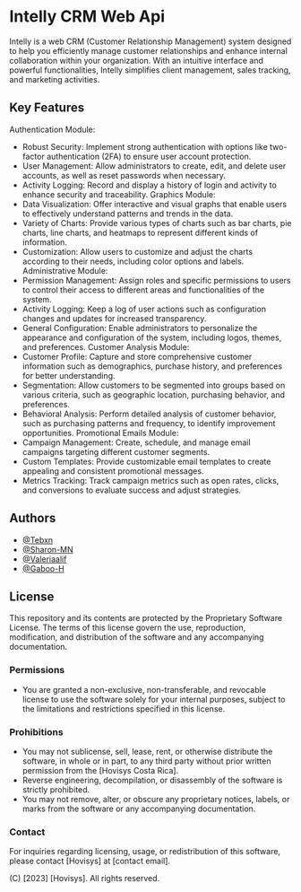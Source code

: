 # Intelly CRM Web Api
Intelly is a web CRM (Customer Relationship Management) system designed to help you efficiently manage customer relationships and enhance internal collaboration within your organization. With an intuitive interface and powerful functionalities, Intelly simplifies client management, sales tracking, and marketing activities.
## Key Features

Authentication Module:
- Robust Security: Implement strong authentication with options like two-factor authentication (2FA) to ensure user account protection.
- User Management: Allow administrators to create, edit, and delete user accounts, as well as reset passwords when necessary.
- Activity Logging: Record and display a history of login and activity to enhance security and traceability.
Graphics Module:
- Data Visualization: Offer interactive and visual graphs that enable users to effectively understand patterns and trends in the data.
- Variety of Charts: Provide various types of charts such as bar charts, pie charts, line charts, and heatmaps to represent different kinds of information.
- Customization: Allow users to customize and adjust the charts according to their needs, including color options and labels.
Administrative Module:
- Permission Management: Assign roles and specific permissions to users to control their access to different areas and functionalities of the system.
- Activity Logging: Keep a log of user actions such as configuration changes and updates for increased transparency.
- General Configuration: Enable administrators to personalize the appearance and configuration of the system, including logos, themes, and preferences.
Customer Analysis Module:
- Customer Profile: Capture and store comprehensive customer information such as demographics, purchase history, and preferences for better understanding.
- Segmentation: Allow customers to be segmented into groups based on various criteria, such as geographic location, purchasing behavior, and preferences.
- Behavioral Analysis: Perform detailed analysis of customer behavior, such as purchasing patterns and frequency, to identify improvement opportunities.
Promotional Emails Module:
- Campaign Management: Create, schedule, and manage email campaigns targeting different customer segments.
- Custom Templates: Provide customizable email templates to create appealing and consistent promotional messages.
- Metrics Tracking: Track campaign metrics such as open rates, clicks, and conversions to evaluate success and adjust strategies.


## Authors

- [@Tebxn](https://www.github.com/Tebxn)
- [@Sharon-MN](https://www.github.com/Sharon-MN)
- [@Valeriaalif](https://www.github.com/valeriaalif)
- [@Gaboo-H](https://www.github.com/Gaboo-H)


## License

This repository and its contents are protected by the Proprietary Software License. The terms of this license govern the use, reproduction, modification, and distribution of the software and any accompanying documentation.

### Permissions

- You are granted a non-exclusive, non-transferable, and revocable license to use the software solely for your internal purposes, subject to the limitations and restrictions specified in this license.

### Prohibitions

- You may not sublicense, sell, lease, rent, or otherwise distribute the software, in whole or in part, to any third party without prior written permission from the [Hovisys Costa Rica].
- Reverse engineering, decompilation, or disassembly of the software is strictly prohibited.
- You may not remove, alter, or obscure any proprietary notices, labels, or marks from the software or any accompanying documentation.

### Contact

For inquiries regarding licensing, usage, or redistribution of this software, please contact [Hovisys] at [contact email].

(C) [2023] [Hovisys]. All rights reserved.

